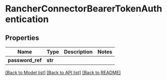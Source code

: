 # RancherConnectorBearerTokenAuthentication

## Properties
Name | Type | Description | Notes
------------ | ------------- | ------------- | -------------
**password_ref** | **str** |  | 

[[Back to Model list]](../README.md#documentation-for-models) [[Back to API list]](../README.md#documentation-for-api-endpoints) [[Back to README]](../README.md)

